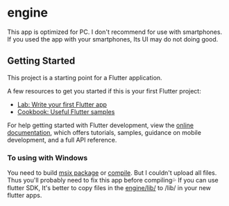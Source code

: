 # engine

This app is optimized for PC. I don't recommend for use with smartphones. If you used the app with your smartphones, Its UI may do not doing good.

## Getting Started

This project is a starting point for a Flutter application.

A few resources to get you started if this is your first Flutter project:

- [Lab: Write your first Flutter app](https://docs.flutter.dev/get-started/codelab)
- [Cookbook: Useful Flutter samples](https://docs.flutter.dev/cookbook)

For help getting started with Flutter development, view the
[online documentation](https://docs.flutter.dev/), which offers tutorials,
samples, guidance on mobile development, and a full API reference.

### To using with Windows
You need to build [msix package](https://pub.dev/packages/msix) or [compile](https://docs.flutter.dev/development/platform-integration/windows/building). But I couldn't upload all files. Thus you'll probably need to fix this app before compiling💦
If you can use flutter SDK, It's better to copy files in the [engine/lib/](https://github.com/ArabianCIF/engine/tree/master/lib) to /lib/ in your new flutter apps.
